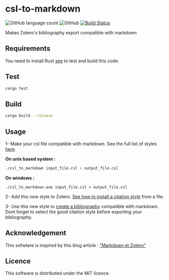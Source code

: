 # csl-to-markdown
![GitHub language count](https://img.shields.io/badge/language-rust-blue.svg) ![GitHub](https://img.shields.io/github/license/mashape/apistatus.svg) [![Build Status](https://travis-ci.com/Eonm/csl-to-markdown.svg?branch=master)](https://travis-ci.com/Eonm/csl-to-markdown)

Makes Zotero's bibliography export compatible with markdown
## Requirements
You need to install Rust [see](https://www.rust-lang.org/en-US/install.html) to test and build this code.

## Test

```bash
cargo test
```

## Build

```bash
cargo build --release
```

## Usage

1- Make your csl file compatible with markdown. See the full list of styles [here](https://www.zotero.org/styles).

**On unix based system :**
```bash
./csl_to_markdown input_file.csl > output_file.csl
```

**On windows :**
```dos
./csl_to_markdown.exe input_file.csl > output_file.csl
```

2- Add this new style to Zotero. [See how to install a citation style](https://www.zotero.org/support/styles#alternative_installation_methods) from a file.

3- Use this new style to [create a bibliography](https://www.zotero.org/support/creating_bibliographies) compatible with markdown. Dont forget to select the good citation style before exporting your bibliography.

## Acknowledgement

This sofwtare is inspired by this blog article : ["Markdown et Zotero"](https://zotero.hypotheses.org/2258#autres_usages)

## Licence

This software is distributed under the MIT licence.
